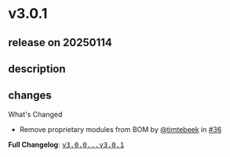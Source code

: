 # v3.0.1

## release on 20250114

## description

## changes

What's Changed

* Remove proprietary modules from BOM by <a class="user-mention notranslate" data-hovercard-type="user" data-hovercard-url="/users/timtebeek/hovercard" data-octo-click="hovercard-link-click" data-octo-dimensions="link_type:self" href="https://github.com/timtebeek">@timtebeek</a> in <a class="issue-link js-issue-link" data-error-text="Failed to load title" data-id="2788142614" data-permission-text="Title is private" data-url="https://github.com/openrewrite/rewrite-recipe-bom/issues/36" data-hovercard-type="pull_request" data-hovercard-url="/openrewrite/rewrite-recipe-bom/pull/36/hovercard" href="https://github.com/openrewrite/rewrite-recipe-bom/pull/36">#36</a>

<strong>Full Changelog</strong>: <a class="commit-link" href="https://github.com/openrewrite/rewrite-recipe-bom/compare/v3.0.0...v3.0.1"><tt>v3.0.0...v3.0.1</tt></a>


